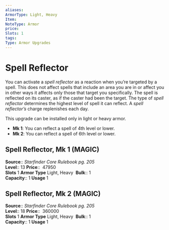 ```yaml
---
aliases: 
ArmorType: Light, Heavy
Item:
NoteType: Armor
price:  
Slots: 1
tags: 
Type: Armor Upgrades
---
```


# Spell Reflector

You can activate a _spell reflector_ as a reaction when you’re targeted by a spell. This does not affect spells that include an area you are in or affect you in other ways it affects only those that target you specifically. The spell is reflected on its caster, as if the caster had been the target. The type of _spell reflector_ determines the highest level of spell it can reflect. A _spell reflector’s_ charge replenishes each day.  
  
This upgrade can be installed only in light or heavy armor. 

-   **Mk 1**: You can reflect a spell of 4th level or lower.
-   **Mk 2**: You can reflect a spell of 6th level or lower.

  

## Spell Reflector, Mk 1 (MAGIC)

**Source**:: _Starfinder Core Rulebook pg. 205_  
**Level**:: 13
**Price**::  47950  
**Slots** 1 **Armor Type** Light, Heavy 
**Bulk**:: 1  
**Capacity**:: 1 **Usage** 1  

## Spell Reflector, Mk 2 (MAGIC)

**Source**:: _Starfinder Core Rulebook pg. 205_  
**Level**:: 18
**Price**::  360000  
**Slots** 1 **Armor Type** Light, Heavy 
**Bulk**:: 1  
**Capacity**:: 1 **Usage** 1
